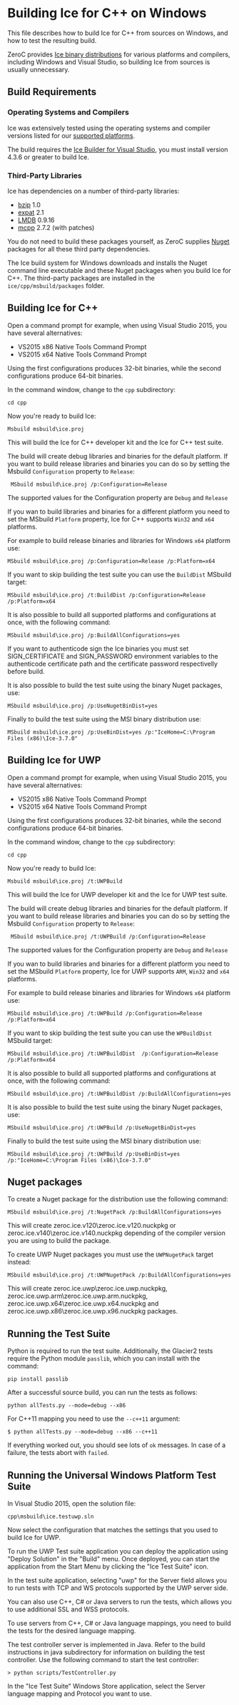 # Building Ice for C++ on Windows

This file describes how to build Ice for C++ from sources on Windows, and how
to test the resulting build.

ZeroC provides [Ice binary distributions][1] for various platforms and compilers,
including Windows and Visual Studio, so building Ice from sources is usually
unnecessary.

## Build Requirements

### Operating Systems and Compilers

Ice was extensively tested using the operating systems and compiler versions
listed for our [supported platforms][2].

The build requires the [Ice Builder for Visual Studio][8], you must install
version 4.3.6 or greater to build Ice.

### Third-Party Libraries

Ice has dependencies on a number of third-party libraries:

 - [bzip][3] 1.0
 - [expat][4] 2.1
 - [LMDB][5] 0.9.16
 - [mcpp][6] 2.7.2 (with patches)

You do not need to build these packages yourself, as ZeroC supplies
[Nuget][7] packages for all these third party dependencies.

The Ice build system for Windows downloads and installs the Nuget command line
executable and these Nuget packages when you build Ice for C++. The third-party
packages are installed in the ``ice/cpp/msbuild/packages`` folder.

## Building Ice for C++

Open a command prompt for example, when using Visual Studio 2015, you have
several alternatives:

- VS2015 x86 Native Tools Command Prompt
- VS2015 x64 Native Tools Command Prompt

Using the first configurations produces 32-bit binaries, while the second
configurations produce 64-bit binaries.

In the command window, change to the `cpp` subdirectory:

    cd cpp

Now you're ready to build Ice:

    Msbuild msbuild\ice.proj

This will build the Ice for C++ developer kit and the Ice for C++ test suite.

The build will create debug libraries and binaries for the default platform. If you
want to build release libraries and binaries you can do so by setting the Msbuild
`Configuration` property to `Release`:

     MSbuild msbuild\ice.proj /p:Configuration=Release

The supported values for the Configuration property are `Debug` and `Release`

If you wan to build libraries and binaries for a different platform you need to
set the MSbuild `Platform` property, Ice for C++ supports `Win32` and `x64` platforms.

For example to build release binaries and libraries for Windows `x64` platform use:

    MSbuild msbuild\ice.proj /p:Configuration=Release /p:Platform=x64

If you want to skip building the test suite you can use the `BuildDist` MSbuild
target:

    MSbuild msbuild\ice.proj /t:BuildDist /p:Configuration=Release /p:Platform=x64

It is also possible to build all supported platforms and configurations at once,
with the following command:

    MSbuild msbuild\ice.proj /p:BuildAllConfigurations=yes

If you want to authenticode sign the Ice binaries you must set SIGN_CERTIFICATE and
SIGN_PASSWORD environment variables to the authenticode certificate path and the 
certificate password respectivelly before build.

It is also possible to build the test suite using the binary Nuget packages, use:

    MSbuild msbuild\ice.proj /p:UseNugetBinDist=yes

Finally to build the test suite using the MSI binary distribution use:

    MSbuild msbuild\ice.proj /p:UseBinDist=yes /p:"IceHome=C:\Program Files (x86)\Ice-3.7.0"

## Building Ice for UWP

Open a command prompt for example, when using Visual Studio 2015, you have
several alternatives:

- VS2015 x86 Native Tools Command Prompt
- VS2015 x64 Native Tools Command Prompt

Using the first configurations produces 32-bit binaries, while the second
configurations produce 64-bit binaries.

In the command window, change to the `cpp` subdirectory:

    cd cpp

Now you're ready to build Ice:

    Msbuild msbuild\ice.proj /t:UWPBuild

This will build the Ice for UWP developer kit and the Ice for UWP test suite.

The build will create debug libraries and binaries for the default platform. If you
want to build release libraries and binaries you can do so by setting the Msbuild
`Configuration` property to `Release`:

     MSbuild msbuild\ice.proj /t:UWPBuild /p:Configuration=Release

The supported values for the Configuration property are `Debug` and `Release`

If you wan to build libraries and binaries for a different platform you need to
set the MSbuild `Platform` property, Ice for UWP supports `ARM`, `Win32` and `x64`
platforms.

For example to build release binaries and libraries for Windows `x64` platform use:

    MSbuild msbuild\ice.proj /t:UWPBuild /p:Configuration=Release /p:Platform=x64

If you want to skip building the test suite you can use the `WPBuildDist` MSbuild
target:

    MSbuild msbuild\ice.proj /t:UWPBuildDist  /p:Configuration=Release /p:Platform=x64

It is also possible to build all supported platforms and configurations at once,
with the following command:

    MSbuild msbuild\ice.proj /t:UWPBuildDist /p:BuildAllConfigurations=yes

It is also possible to build the test suite using the binary Nuget packages, use:

    MSbuild msbuild\ice.proj /t:UWPBuild /p:UseNugetBinDist=yes

Finally to build the test suite using the MSI binary distribution use:

    MSbuild msbuild\ice.proj /t:UWPBuild /p:UseBinDist=yes /p:"IceHome=C:\Program Files (x86)\Ice-3.7.0"


## Nuget packages

To create a Nuget package for the distribution use the following command:

    MSbuild msbuild\ice.proj /t:NugetPack /p:BuildAllConfigurations=yes

This will create zeroc.ice.v120\zeroc.ice.v120.nuckpkg or zeroc.ice.v140\zeroc.ice.v140.nuckpkg
depending of the compiler version you are using to build the package.

To create UWP Nuget packages you must use the `UWPNugetPack` target instead:

    MSbuild msbuild\ice.proj /t:UWPNugetPack /p:BuildAllConfigurations=yes

This will create zeroc.ice.uwp\zeroc.ice.uwp.nuckpkg, zeroc.ice.uwp.arm\zeroc.ice.uwp.arm.nuckpkg,
zeroc.ice.uwp.x64\zeroc.ice.uwp.x64.nuckpkg and zeroc.ice.uwp.x86\zeroc.ice.uwp.x96.nuckpkg packages.

## Running the Test Suite

Python is required to run the test suite. Additionally, the Glacier2 tests
require the Python module `passlib`, which you can install with the command:

    pip install passlib

After a successful source build, you can run the tests as follows:

    python allTests.py --mode=debug --x86

For C++11 mapping you need to use the `--c++11` argument:

    $ python allTests.py --mode=debug --x86 --c++11

If everything worked out, you should see lots of `ok` messages. In case of a
failure, the tests abort with `failed`.

## Running the Universal Windows Platform Test Suite

In Visual Studio 2015, open the solution file:

    cpp\msbuild\ice.testuwp.sln

Now select the configuration that matches the settings that you used to build
Ice for UWP.

To run the UWP Test suite application you can deploy the application using "Deploy
Solution" in the "Build" menu. Once deployed, you can start the application from
the Start Menu by clicking the "Ice Test Suite" icon.

In the test suite application, selecting "uwp" for the Server field allows you
to run tests with TCP and WS protocols supported by the UWP server side.

You can also use C++, C# or Java servers to run the tests, which allows you to
use  additional SSL and WSS protocols.

To use servers from C++, C# or Java language mappings, you need to build the
tests for the desired language mapping.

The test controller server is implemented in Java. Refer to the build
instructions in java subdirectory for information on building the test
controller. Use the following command to start the test controller:

    > python scripts/TestController.py

In the "Ice Test Suite" Windows Store application, select the Server language
mapping and Protocol you want to use.

[1]: https://zeroc.com/download.html
[2]: https://doc.zeroc.com/display/Ice37/Supported+Platforms+for+Ice+3.7.0
[3]: http://bzip.org
[4]: http://expat.sourceforge.net
[5]: http://symas.com/mdb/
[6]: https://github.com/zeroc-ice/mcpp
[7]: https://www.nuget.org
[8]: https://github.com/zeroc-ice/ice-builder-visualstudio
